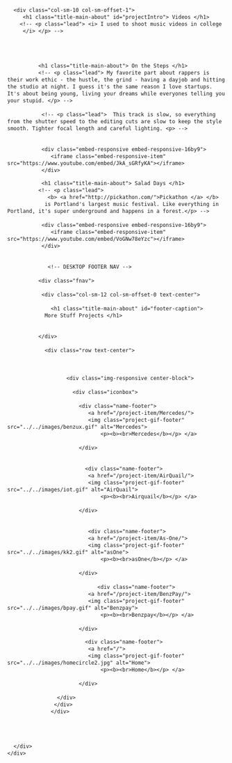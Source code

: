 <!-- ---
layout: post
categories: project-item
img-path: images/yh.gif
project-title: Music Videos
--- -->


<div class="container">
  <div class="description">
    <div class="row text-left">

      <div class="col-sm-10 col-sm-offset-1">
         <h1 class="title-main-about" id="projectIntro"> Videos </h1>
        <!-- <p class="lead"> <i> I used to shoot music videos in college
         </i> </p> -->




              <h1 class="title-main-about"> On the Steps </h1>
              <!-- <p class="lead"> My favorite part about rappers is their work ethic - the hustle, the grind - having a dayjob and hitting the studio at night. I guess it's the same reason I love startups. It's about being young, living your dreams while everyones telling you your stupid. </p> -->

               <!-- <p class="lead">  This track is slow, so everything from the shutter speed to the editing cuts are slow to keep the style smooth. Tighter focal length and careful lighting. <p> -->


               <div class="embed-responsive embed-responsive-16by9">
                  <iframe class="embed-responsive-item" src="https://www.youtube.com/embed/JkA_sGRfyKA"></iframe>
               </div>
<!--
               <h1 class="title-main-about"> On the Steps </h1>
               <div class="embed-responsive embed-responsive-16by9">
                  <iframe class="embed-responsive-item" src="https://www.youtube.com/embed/JkA_sGRfyKA"></iframe>
               </div> -->

<!--
              <h1 class="title-main-about"> S.O.S. </h1>
              <p class="lead"> In recent years, the most popular rap videos are shot on cropped sensors with tight lenses,  it's a nice raw style. <p>

                 <p class="lead">
                This video looks different because many shots are much wider. Wider lenses are great for high energy shots. Wider lenses allow for greater subject movement across the frame while reducing camera movement and shakiness. </p>

                 <p class="lead">
                In hindsight the intro I created was too long. For the 10k viewers of the video, half of them probably stopped watching it before the video even started. </p>



               <div class="embed-responsive embed-responsive-16by9">
                  <iframe class="embed-responsive-item" src="https://www.youtube.com/embed/1zxIuoUDaXA"></iframe>
               </div>
 -->


               <h1 class="title-main-about"> Salad Days </h1>
              <!-- <p class="lead">
                 <b> <a href="http://pickathon.com/">Pickathon </a> </b>
                is Portland's largest music festival. Like everything in Portland, it's super underground and happens in a forest.</p> -->

               <div class="embed-responsive embed-responsive-16by9">
                  <iframe class="embed-responsive-item" src="https://www.youtube.com/embed/VoGNw78eYzc"></iframe>
               </div>


                 <!-- DESKTOP FOOTER NAV -->

              <div class="fnav">

               <div class="col-sm-12 col-sm-offset-0 text-center">

                  <h1 class="title-main-about" id="footer-caption">
                More Stuff Projects </h1>


              </div>

                <div class="row text-center">



                       <div class="img-responsive center-block">

                         <div class="iconbox">

                           <div class="name-footer">
                              <a href="/project-item/Mercedes/">
                              <img class="project-gif-footer" src="../../images/benzux.gif" alt="Mercedes">
                                  <p><b><br>Mercedes</b></p> </a>

                           </div>


                             <div class="name-footer">
                              <a href="/project-item/AirQuail/">
                              <img class="project-gif-footer" src="../../images/iot.gif" alt="AirQuail">
                                  <p><b><br>Airquail</b></p> </a>

                           </div>


                              <div class="name-footer">
                              <a href="/project-item/As-One/">
                              <img class="project-gif-footer" src="../../images/kk2.gif" alt="asOne">
                                  <p><b><br>asOne</b></p> </a>

                           </div>

                                 <div class="name-footer">
                              <a href="/project-item/BenzPay/">
                              <img class="project-gif-footer" src="../../images/bpay.gif" alt="Benzpay">
                                  <p><b><br>Benzpay</b></p> </a>

                           </div>



<!--
                            <div class="name-footer">
                              <a href="/project-item/More-Projects/">
                              <img class="project-gif-footer" src="../../images/kk1.gif" alt="Other">
                                  <p><b><br>More</b></p> </a>

                           </div> -->

                             <div class="name-footer">
                              <a href="/">
                              <img class="project-gif-footer" src="../../images/homecircle2.jpg" alt="Home">
                                  <p><b><br>Home</b></p> </a>

                           </div>

                    </div>
                   </div>
                  </div>




      </div>
    </div>
  </div>
</div>
